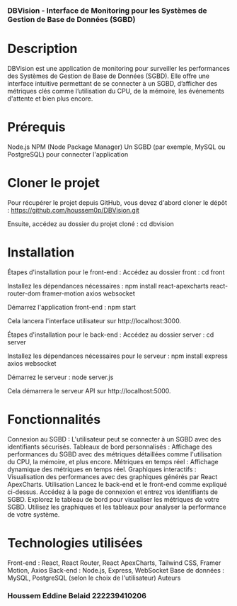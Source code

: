 ### DBVision - Interface de Monitoring pour les Systèmes de Gestion de Base de Données (SGBD)
# Description
DBVision est une application de monitoring pour surveiller les performances des Systèmes de Gestion de Base de Données (SGBD). Elle offre une interface intuitive permettant de se connecter à un SGBD, d’afficher des métriques clés comme l’utilisation du CPU, de la mémoire, les événements d'attente et bien plus encore.

# Prérequis
Node.js
NPM (Node Package Manager)
Un SGBD (par exemple, MySQL ou PostgreSQL) pour connecter l'application

# Cloner le projet
Pour récupérer le projet depuis GitHub, vous devez d'abord cloner le dépôt :
https://github.com/houssem0p/DBVision.git

Ensuite, accédez au dossier du projet cloné :
cd dbvision
# Installation

Étapes d'installation pour le front-end :
Accédez au dossier front :
cd front

Installez les dépendances nécessaires :
npm install react-apexcharts react-router-dom framer-motion axios websocket

Démarrez l'application front-end :
npm start

Cela lancera l'interface utilisateur sur http://localhost:3000.

Étapes d'installation pour le back-end :
Accédez au dossier server :
cd server

Installez les dépendances nécessaires pour le serveur :
npm install express axios websocket

Démarrez le serveur :
node server.js

Cela démarrera le serveur API sur http://localhost:5000.

# Fonctionnalités
Connexion au SGBD : L'utilisateur peut se connecter à un SGBD avec des identifiants sécurisés.
Tableaux de bord personnalisés : Affichage des performances du SGBD avec des métriques détaillées comme l'utilisation du CPU, la mémoire, et plus encore.
Métriques en temps réel : Affichage dynamique des métriques en temps réel.
Graphiques interactifs : Visualisation des performances avec des graphiques générés par React ApexCharts.
Utilisation
Lancez le back-end et le front-end comme expliqué ci-dessus.
Accédez à la page de connexion et entrez vos identifiants de SGBD.
Explorez le tableau de bord pour visualiser les métriques de votre SGBD.
Utilisez les graphiques et les tableaux pour analyser la performance de votre système.
# Technologies utilisées
Front-end : React, React Router, React ApexCharts, Tailwind CSS, Framer Motion, Axios
Back-end : Node.js, Express, WebSocket
Base de données : MySQL, PostgreSQL (selon le choix de l'utilisateur)
Auteurs
### Houssem Eddine Belaid 222239410206
